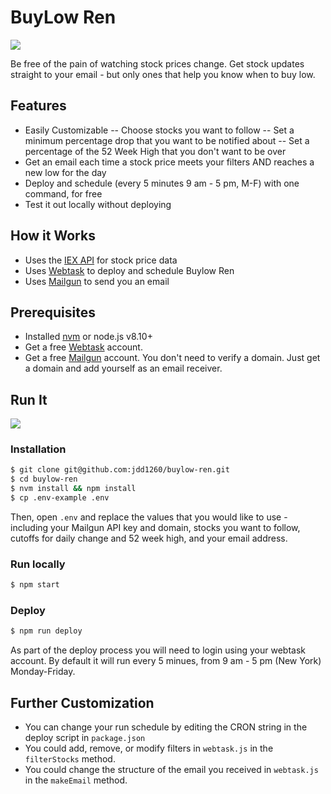 # BuyLow Ren

![](https://media.giphy.com/media/3o84stMkKVCQHzyQqA/giphy.gif)

Be free of the pain of watching stock prices change. Get stock updates straight to your email - but only ones that help you know when to buy low. 

## Features

  - Easily Customizable
  -- Choose stocks you want to follow
  -- Set a minimum percentage drop that you want to be notified about
  -- Set a percentage of the 52 Week High that you don't want to be over
  - Get an email each time a stock price meets your filters AND reaches a new low for the day
  - Deploy and schedule (every 5 minutes 9 am - 5 pm, M-F) with one command, for free
  - Test it out locally without deploying
 
## How it Works

- Uses the [IEX API](https://iextrading.com/developer/docs/) for stock price data
- Uses [Webtask](https://webtask.io/) to deploy and schedule Buylow Ren
- Uses [Mailgun](https://www.mailgun.com/) to send you an email

## Prerequisites

- Installed [nvm](https://github.com/creationix/nvm) or node.js v8.10+
- Get a free [Webtask](https://webtask.io/) account.
- Get a free [Mailgun](https://www.mailgun.com/) account. You don't need to verify a domain. Just get a domain and add yourself as an email receiver.

## Run It

![](https://media.giphy.com/media/l1ugmVhS1JOoCw5LG/giphy.gif)

### Installation

```sh
$ git clone git@github.com:jdd1260/buylow-ren.git
$ cd buylow-ren
$ nvm install && npm install
$ cp .env-example .env
```

Then, open `.env` and replace the values that you would like to use - including your Mailgun API key and domain, stocks you want to follow, cutoffs for daily change and 52 week high, and your email address.

### Run locally

```sh
$ npm start
```

### Deploy

```sh
$ npm run deploy
```

As part of the deploy process you will need to login using your webtask account. By default it will run every 5 minues, from 9 am - 5 pm (New York) Monday-Friday.

## Further Customization

- You can change your run schedule by editing the CRON string in the deploy script in `package.json`
- You could add, remove, or modify filters in `webtask.js` in the `filterStocks` method.
- You could change the structure of the email you received in `webtask.js` in the `makeEmail` method.

